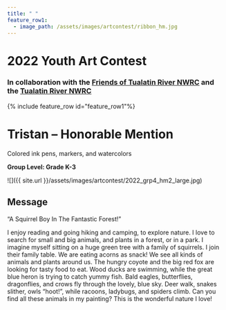 ```yaml
---
title: " "
feature_row1:
  - image_path: /assets/images/artcontest/ribbon_hm.jpg
---
```


# 2022 Youth Art Contest

### In collaboration with the [Friends of Tualatin River NWRC](https://fotr.wildapricot.org/) and the [Tualatin River NWRC](https://www.fws.gov/refuge/Tualatin_River/)

{% include feature_row id="feature_row1"%}

# Tristan – Honorable Mention  
 Colored ink pens, markers, and watercolors  

**Group Level: Grade K-3**  

![]({{ site.url }}/assets/images/artcontest/2022_grp4_hm2_large.jpg)

## Message

“A Squirrel Boy In The Fantastic Forest!”

I enjoy reading and going hiking and camping, to explore nature. I love to search for small and big animals, and plants in a forest, or in a park. I imagine myself sitting on a huge green tree with a family of squirrels. I join their family table. We are eating acorns as snack! We see all kinds of animals and plants around us. The hungry coyote and the big red fox are looking for tasty food to eat. Wood ducks are swimming, while the great blue heron is trying to catch yummy fish. Bald eagles, butterflies, dragonflies, and crows fly through the lovely, blue sky. Deer walk, snakes slither, owls “hoot!”, while racoons, ladybugs, and spiders climb. Can you find all these animals in my painting? This is the wonderful nature I love! 
